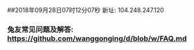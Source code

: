 ##2018年09月28日07时12分07秒 新址: 104.248.247.120
### 兔友常见问题及解答: https://github.com/wanggonging/d/blob/w/FAQ.md
